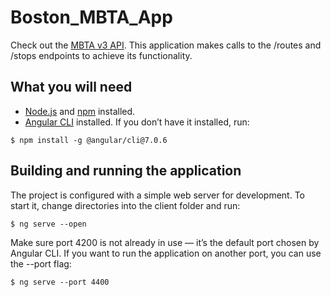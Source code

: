 # Boston_MBTA_App
Check out the [MBTA v3 API](https://api-v3.mbta.com/docs/swagger/index.html). This application makes calls to the /routes and /stops endpoints to achieve its functionality. 

## What you will need
* [Node.js](https://nodejs.org/en/) and [npm](https://www.npmjs.com/get-npm) installed.
* [Angular CLI](https://angular.io/cli) installed. If you don’t have it installed, run: 
```
$ npm install -g @angular/cli@7.0.6
```
## Building and running the application
The project is configured with a simple web server for development. To start it, change directories into the client folder and run:
```
$ ng serve --open
```
Make sure port 4200 is not already in use — it’s the default port chosen by Angular CLI. If you want to run the application on another port, you can use the --port flag:
```
$ ng serve --port 4400
```


